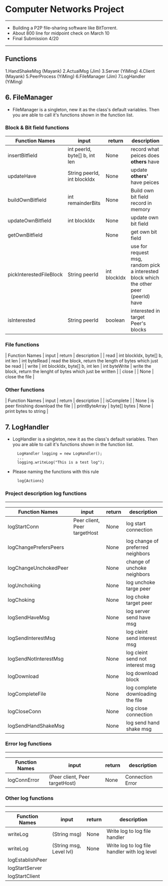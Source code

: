 # Computer Networks Project
---
- Building a P2P file-sharing software like BitTorrent.
- About 800 line for midpoint check on March 10
- Final Submission 4/20

---
## Functions

1.HandShakeMsg (Mayank)
2.ActualMsg (Jim)
3.Server (YiMing)
4.Client (Mayank)
5.PeerProcess (YiMing)
6.FileManager (Jim)
7.LogHandler (YiMing)

## 6. FileManager
- FileManager is a singleton,  new it as the class's default variables.
  Then you are able to call it's functions shown in the function list.

### Block & Bit field functions
| Function Names | input |  return | description  |
| ------------- | ------------- | ----------- | ------- | 
| insertBitfield  | int peerId, byte[] b, int len | None | record what peices does **others** have |
| updateHave | String peerId, int blockIdx | None | update **others'** have peices |
| buildOwnBitfield | int remainderBits | None | Build own bit field record in memory |
| updateOwnBitfield | int blockIdx | None | update own bit field |
| getOwnBitfield | | None | get own bit field |
| pickInterestedFileBlock | String peerId | int blockIdx | use for request msg, random pick a interested block which the other peer (peerId) have |
| isInterested | String peerId | boolean | interested in target Peer's blocks |

### File functions
| Function Names | input |  return | description  |
| read | int blockIdx, byte[] b, int len | int byteRead | read the block, return the length of bytes which just be read |
| write | int blockIdx, byte[] b, int len | int byteWrite | write the block, return the lenght of bytes which just be written |
| close | | None | close the file |

### Other functions
| Function Names | input |  return | description  |
| isComplete | | None | is peer finishing download the file |
| printByteArray | byte[] bytes | None | print bytes to string |


## 7. LogHandler
- LogHandler is a singleton,  new it as the class's default variables.
  Then you are able to call it's functions shown in the function list.
  
  ```
    LogHandler logging = new LogHandler();
    ...
    logging.writeLog("This is a test log");
  ```

- Please naming the functions with this rule
  ```
    log{Actions}
  ```
 
### Project description log functions
---
| Function Names | input |  return | description  |
| ------------- | ------------- | ----------- | ------- | 
| logStartConn  | Peer client, Peer targetHost | None | log start connection |
| logChangePrefersPeers  | | None | log change of preferred neighbors |
| logChangeUnchokedPeer  | | None | change of unchoke neighbors |
| logUnchoking  | | None | log unchoke targe peer |
| logChoking    | | None | log choke target peer  |
| logSendHaveMsg  | | None | log server send have msg |
| logSendInterestMsg  | | None | log cleint send interest msg |
| logSendNotInterestMsg  | | None | log cleint send not interest msg |
| logDownload  | | None | log download block |
| logCompleteFile  | | None | log complete downloading the file |
| logCloseConn  | | None | log close connection |
| logSendHandShakeMsg | | None | log send hand shake msg |

### Error log functions
---
| Function Names | input |  return | description  |
| ------------- | ------------- | ----------- | ------- | 
| logConnError  | (Peer client, Peer targetHost) | None | Connection Error |

### Other log functions
---
| Function Names | input |  return | description  |
| ------------- | ------------- | ----------- | ------- | 
| writeLog      | (String msg) | None | Write log to log file handler |
| writeLog      | (String msg, Level lvl) | None | Write log to log file handler with log level |
| logEstablishPeer | | | |
| logStartServer | | | |
| logStartClient | | | |
